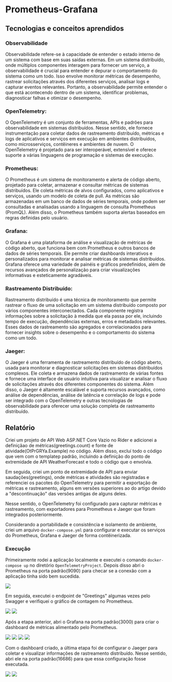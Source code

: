 # Prometheus-Grafana
## Tecnologias e conceitos aprendidos
### Observabilidade
Observabilidade refere-se à capacidade de entender o estado interno de um sistema com base em suas saídas externas. Em um sistema distribuído, onde múltiplos componentes interagem para fornecer um serviço, a observabilidade é crucial para entender e depurar o comportamento do sistema como um todo. Isso envolve monitorar métricas de desempenho, rastrear solicitações através dos diferentes serviços, analisar logs e capturar eventos relevantes. Portanto, a observabilidade permite entender o que está acontecendo dentro de um sistema, identificar problemas, diagnosticar falhas e otimizar o desempenho.

### OpenTelemetry:
O OpenTelemetry é um conjunto de ferramentas, APIs e padrões para observabilidade em sistemas distribuídos. Nesse sentido, ele fornece instrumentação para coletar dados de rastreamento distribuído, métricas e logs de aplicativos e serviços em execução em ambientes distribuídos, como microsserviços, contêineres e ambientes de nuvem. O OpenTelemetry é projetado para ser interoperável, extensível e oferece suporte a várias linguagens de programação e sistemas de execução.

### Prometheus:
O Prometheus é um sistema de monitoramento e alerta de código aberto, projetado para coletar, armazenar e consultar métricas de sistemas distribuídos. Ele coleta métricas de alvos configurados, como aplicativos e serviços, usando um modelo de coleta de pull. As métricas são armazenadas em um banco de dados de séries temporais, onde podem ser consultadas e analisadas usando a linguagem de consulta Prometheus (PromQL). Além disso, o Prometheus também suporta alertas baseados em regras definidas pelo usuário.

### Grafana:
O Grafana é uma plataforma de análise e visualização de métricas de código aberto, que funciona bem com Prometheus e outros bancos de dados de séries temporais. Ele permite criar dashboards interativos e personalizados para monitorar e analisar métricas de sistemas distribuídos. Grafana oferece uma variedade de painéis e gráficos predefinidos, além de recursos avançados de personalização para criar visualizações informativas e esteticamente agradáveis.

### Rastreamento Distribuído:
Rastreamento distribuído é uma técnica de monitoramento que permite rastrear o fluxo de uma solicitação em um sistema distribuído composto por vários componentes interconectados. Cada componente registra informações sobre a solicitação à medida que ela passa por ele, incluindo tempo de execução, dependências externas, erros e metadados relevantes. Esses dados de rastreamento são agregados e correlacionados para fornecer insights sobre o desempenho e o comportamento do sistema como um todo.

### Jaeger:
O Jaeger é uma ferramenta de rastreamento distribuído de código aberto, usada para monitorar e diagnosticar solicitações em sistemas distribuídos complexos. Ele coleta e armazena dados de rastreamento de várias fontes e fornece uma interface de usuário intuitiva para visualizar e analisar o fluxo de solicitações através dos diferentes componentes do sistema. Além disso, o Jaeger é altamente escalável e suporta recursos avançados, como análise de dependências, análise de latência e correlação de logs e pode ser integrado com o OpenTelemetry e outras tecnologias de observabilidade para oferecer uma solução completa de rastreamento distribuído.

## Relatório
Criei um projeto de API Web ASP.NET Core Vazio no Rider e adicionei a definiçãao de métricas(greetings.count) e fonte de atividade(OtPrGRYa.Example) no código. Além disso, excluí todo o código que vem com o templatep padrão, incluindo a definição do ponto de extremidade de API WeatherForecast e todo o código que o envolvia.

Em seguida, criei um ponto de extremidade de API para enviar saudações(greetings), onde métricas e atividades são registradas e referenciei os pacotes do OpenTelemetry para permitir a exportação de métricas e rastreamento, alguns em versões superiores ao do artigo devido a "descontinuação" das versões antigas de alguns deles.

Nesse sentido, o OpenTelemetry foi configurado para capturar métricas e rastreamento, com exportadores para Prometheus e Jaeger que foram integrados posteriormente.

Considerando a portabilidade e consistência e isolamento de ambiente, criei um arquivo `docker-compose.yml` para configurar e executar os serviços do Prometheus, Grafana e Jaeger de forma contêinerizada.

### Execução
Primeiramente rodei a aplicação localmente e executei o comando `docker-compose up` no diretório `OpenTelemetryProject`. Depois disso abri o Prometheus na porta padrão(9090) para checar se a conexão com a aplicação tinha sido bem sucedida.

<img src="https://github.com/vict0rcarvalh0/Prometheus-Grafana/blob/main/assets/img1.png">

Em seguida, executei o endpoint de "Greetings" algumas vezes pelo Swagger e verifiquei o gráfico de contagem no Prometheus.

<img src="https://github.com/vict0rcarvalh0/Prometheus-Grafana/blob/main/assets/img2.png">
<img src="https://github.com/vict0rcarvalh0/Prometheus-Grafana/blob/main/assets/img3.png">

Após a etapa anterior, abri o Grafana na porta padrão(3000) para criar o dashboard de métricas alimentado pelo Prometheus.

<img src="https://github.com/vict0rcarvalh0/Prometheus-Grafana/blob/main/assets/img4.png">
<img src="https://github.com/vict0rcarvalh0/Prometheus-Grafana/blob/main/assets/img5.png">
<img src="https://github.com/vict0rcarvalh0/Prometheus-Grafana/blob/main/assets/img6.png">
<img src="https://github.com/vict0rcarvalh0/Prometheus-Grafana/blob/main/assets/img7.png">

Com o dashboard criado, a última etapa foi de configurar o Jaeger para coletar e visualizar informações de rastreamento distribuído. Nesse sentido, abri ele na porta padrão(16686) para que essa configuração fosse executada.

<img src="https://github.com/vict0rcarvalh0/Prometheus-Grafana/blob/main/assets/img8.png">
<img src="https://github.com/vict0rcarvalh0/Prometheus-Grafana/blob/main/assets/img9.png">
